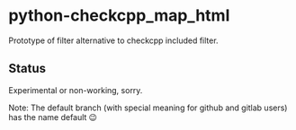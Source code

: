 # python-checkcpp_map_html
Prototype of filter alternative to checkcpp included filter.

## Status
Experimental or non-working, sorry.

Note: The default branch (with special meaning for github and gitlab users) has the name default 😉
